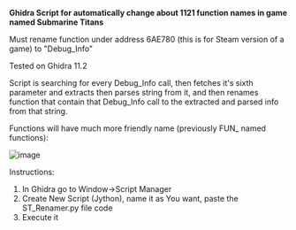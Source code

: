 **Ghidra Script for automatically change about 1121 function names in game named Submarine Titans**

Must rename function under address 6AE780 (this is for Steam version of a game) to "Debug_Info"

Tested on Ghidra 11.2

Script is searching for every Debug_Info call, then fetches it's sixth parameter and extracts then parses string from it, and then renames function that contain that Debug_Info call to the extracted and parsed info from that string.

Functions will have much more friendly name (previously FUN_ named functions):

![image](https://github.com/user-attachments/assets/c69a81e4-1847-43ac-b717-f392020220f0)


Instructions:
1. In Ghidra go to Window->Script Manager
2. Create New Script (Jython), name it as You want, paste the ST_Renamer.py file code
3. Execute it
